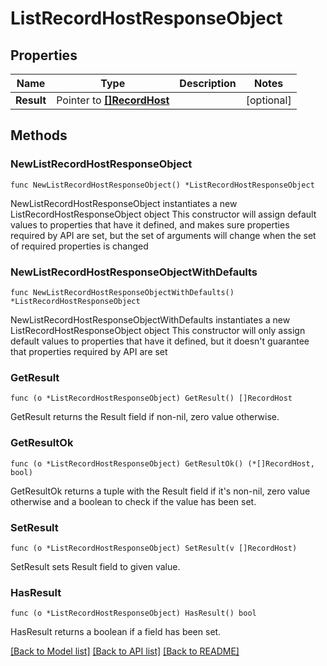 # ListRecordHostResponseObject

## Properties

Name | Type | Description | Notes
------------ | ------------- | ------------- | -------------
**Result** | Pointer to [**[]RecordHost**](RecordHost.md) |  | [optional] 

## Methods

### NewListRecordHostResponseObject

`func NewListRecordHostResponseObject() *ListRecordHostResponseObject`

NewListRecordHostResponseObject instantiates a new ListRecordHostResponseObject object
This constructor will assign default values to properties that have it defined,
and makes sure properties required by API are set, but the set of arguments
will change when the set of required properties is changed

### NewListRecordHostResponseObjectWithDefaults

`func NewListRecordHostResponseObjectWithDefaults() *ListRecordHostResponseObject`

NewListRecordHostResponseObjectWithDefaults instantiates a new ListRecordHostResponseObject object
This constructor will only assign default values to properties that have it defined,
but it doesn't guarantee that properties required by API are set

### GetResult

`func (o *ListRecordHostResponseObject) GetResult() []RecordHost`

GetResult returns the Result field if non-nil, zero value otherwise.

### GetResultOk

`func (o *ListRecordHostResponseObject) GetResultOk() (*[]RecordHost, bool)`

GetResultOk returns a tuple with the Result field if it's non-nil, zero value otherwise
and a boolean to check if the value has been set.

### SetResult

`func (o *ListRecordHostResponseObject) SetResult(v []RecordHost)`

SetResult sets Result field to given value.

### HasResult

`func (o *ListRecordHostResponseObject) HasResult() bool`

HasResult returns a boolean if a field has been set.


[[Back to Model list]](../README.md#documentation-for-models) [[Back to API list]](../README.md#documentation-for-api-endpoints) [[Back to README]](../README.md)


